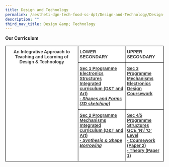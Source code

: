 ```yaml
---
title: Design and Technology
permalink: /aestheti-dgn-tech-food-sc-dpt/Design-and-Technology/Design-and-Technology/
description: ""
third_nav_title: Design &amp; Technology
---
```

**Our Curriculum**

<style type="text/css">
.tg  {border-collapse:collapse;border-spacing:0;}
.tg td{border-color:black;border-style:solid;border-width:1px;font-family:Arial, sans-serif;font-size:14px;
  overflow:hidden;padding:10px 5px;word-break:normal;}
.tg th{border-color:black;border-style:solid;border-width:1px;font-family:Arial, sans-serif;font-size:14px;
  font-weight:normal;overflow:hidden;padding:10px 5px;word-break:normal;}
.tg .tg-sm4r{background-color:#FFF;color:#3A3A3A;font-weight:bold;text-align:center;vertical-align:top}
.tg .tg-c1uv{background-color:#FFF;color:#3A3A3A;font-weight:bold;text-align:left;vertical-align:top}
.tg .tg-c5gh{background-color:#FFF;color:#3A3A3A;font-weight:bold;text-align:left;text-decoration:underline;vertical-align:top}
</style>
<table class="tg">
<thead>
  <tr>
    <td class="tg-sm4r" rowspan="3"><span style="font-weight:bold;font-style:inherit">An Integrative Approach to Teaching and Learning of Design &amp; Technology</span></td>
    <td class="tg-c1uv"><span style="font-weight:bold;font-style:inherit">LOWER SECONDARY</span></td>
    <td class="tg-c1uv"><span style="font-weight:bold;font-style:inherit">UPPER SECONDARY</span></td>
  </tr>
  <tr>
    <td class="tg-c5gh">Sec 1 Programme<br><span style="font-weight:inherit;font-style:inherit">Electronics</span><br><span style="font-weight:inherit;font-style:inherit">Structures</span><br><span style="font-weight:inherit;font-style:inherit">Integrated curriculum (D&amp;T and Art)</span><br><span style="font-weight:inherit;font-style:italic">- Shapes and Forms (3D sketching)</span></td>
    <td class="tg-c5gh">Sec 3 Programme<br><span style="font-weight:inherit;font-style:inherit">Mechanisms</span><br><span style="font-weight:inherit;font-style:inherit">Electronics</span><br><span style="font-weight:inherit;font-style:inherit">Design</span><br><span style="font-weight:inherit;font-style:inherit">Coursework</span></td>
  </tr>
  <tr>
    <td class="tg-c5gh">Sec 2 Programme<br><span style="font-weight:inherit;font-style:inherit">Mechanisms</span><br><span style="font-weight:inherit;font-style:inherit">Integrated curriculum (D&amp;T and Art)</span><br><span style="font-weight:inherit;font-style:italic">- Synthesis &amp; Shape Borrowing</span></td>
    <td class="tg-c5gh">Sec 4/5 Programme<br><span style="font-weight:inherit;font-style:inherit">Structures</span><br><span style="font-weight:inherit;font-style:inherit">GCE ‘N’/ ‘O’ Level</span><br><span style="font-weight:inherit;font-style:inherit">- Coursework (Paper 2)</span><br><span style="font-weight:inherit;font-style:inherit">- Theory (Paper 1)</span></td>
  </tr>
</thead>
</table>
